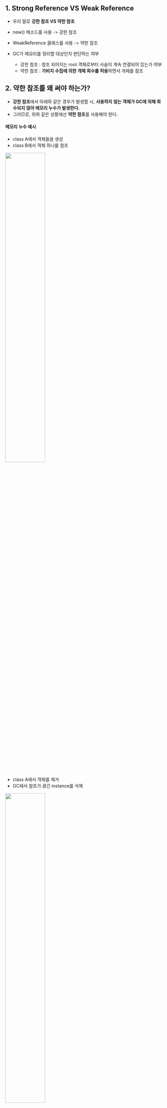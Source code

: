 ## 1. Strong Reference VS Weak Reference
* 우리 말로 **강한 참조 VS 약한 참조**

* new() 메소드를 사용 -> 강한 참조

* WeakReference 클래스를 사용 -> 약한 참조

* GC가 메모리를 정리할 대상인지 판단하는 여부
   * 강한 참조 : 참조 되어지는 root 객체로부터 사슬이 계속 연결되어 있는가 여부
   * 약한 참조 : **가비지 수집에 의한 개체 회수를 허용**하면서 개체를 참조

## 2. 약한 참조를 왜 써야 하는가?
* **강한 참조**에서 아래와 같은 경우가 발생할 시, **사용하지 않는 객체가 GC에 의해 회수되지 않아 메모리 누수가 발생한다.**
* 그러므로, 위와 같은 상황에선 **약한 참조**를 사용해야 한다.
#### 메모리 누수 예시
* class A에서 객체들을 생성
* class B에서 객체 하나를 참조
<p align="left">
  <img src="https://user-images.githubusercontent.com/48194683/124260645-e2061d80-db6a-11eb-8dfa-de98639f04bb.png" width="50%" height="50%">
  
* class A에서 객체를 제거
* GC에서 참조가 끊긴 instance를 삭제
<p align="left">
  <img src="https://user-images.githubusercontent.com/48194683/124260788-0cf07180-db6b-11eb-957f-0ab6fd134b35.png" width="50%" height="50%">
  
* class B가 참조하고 있는 객체는 GC에 의해 수거되지 않음
<p align="left">
  <img src="https://user-images.githubusercontent.com/48194683/124260842-1ed21480-db6b-11eb-863d-c068589079c7.png" width="50%" height="50%">
  

## 3. 사용 방법
```
Test temp = new Test();
  
// 약한 참조
WeakReference weakReference = new WeakReference(temp);

// 객체가 존재하는지 확인
if (weakReference.IsAlive)
{
    // Target => 참조 중인 객체의 정보를 반환한다.
    Console.WriteLine(weakReference.Target);
}
  ```

